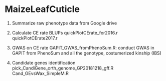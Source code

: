 # MaizeLeafCuticle
1. Summarize raw phenotype data from Google drive

2. Calculate CE rate BLUPs
quickPlotCErate_for2016.r
quickPlotCErate2017.r

3. GWAS on CE rate
GAPIT_GWAS_fromPhenoSum.R: conduct GWAS in GAPIT from PhenoSum and all the genotype, costumerized kinship (IBS)

4. Candidate genes identification
pick_CandiGene_orth_genome_GP20181218_gff.R
Cand_GEvsWax_SimpleM.R